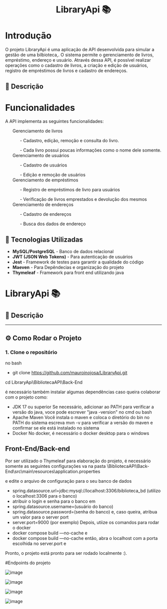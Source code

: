 <h1 align="center"> LibraryApi 📚</h1>

<h1>Introdução</h1>

O projeto LibraryApi é uma aplicação de API desenvolvida para simular a gestão de uma bilbioteca,.
O sistema permite o gerenciamento de livros, empréstimo, endereço e usuário. Através dessa API, é possível realizar operações como o cadastro de livros, a criação e edição de usuários, registro de empréstimos de livros e cadastro de endereços.

## :bookmark_tabs: Descrição

<h1>Funcionalidades</h1>

A API implementa as seguintes funcionalidades:
  <ul>
    Gerenciamento de livros
    <ul>- Cadastro, edição, remoção e consulta do livro.</ul>
    <ul>- Cada livro possui poucas informações como o nome dele somente.</ul>
    Gerenciamento de usuários
    <ul>- Cadastro de usuários</ul>
    <ul>- Edição e remoção de usuários</ul>
    Gerenciamento de empréstimos
    <ul>- Registro de empréstimos de livro para usuários</ul>
    <ul>- Verificação de livros emprestados e devolução dos mesmos</ul>
    Gerenciamento de endereços
    <ul>- Cadastro de endereços</ul>
    <ul>- Busca dos dados de endereço</ul>
  </ul>


  ## :rocket: Tecnologias Utilizadas


- **MySQL/PostgreSQL** - Banco de dados relacional
- **JWT (JSON Web Tokens)** - Para autenticação de usuários
- **Jest** - Framework de testes para garantir a qualidade do código
- **Maeven** - Para Depêndecias e organização do projeto
- **Thymeleaf** - Framework para front end utilizando java



# LibraryApi 📚

## :bookmark_tabs: Descrição

---

## :gear: Como Rodar o Projeto

### 1. Clone o repositório

no bash

- git clone https://github.com/mauroinojosa/LibraryApi.git

cd LibraryApi\BibliotecaAPI\Back-End

é necessário também instalar algumas dependências caso queira colaborar com o projeto como:
- JDK 17 ou superior
  Se necessário, adicionar ao PATH
  para verificar a versão do java, voce pode escrever "java -version" no cmd ou bash
- Apache Maven
  Você instala o maven e coloca o diretório do bin no PATH do sistema
  escreva mvn -v para verificar a versão do maven e confirmar se ele está instalado no sistema
- Docker
  No docker, é necessário o docker desktop para o windows


## Front-End/Back-end
Por ser utilizado o Thymeleaf para elaboração do projeto, é necessário somente as seguintes configurações
va na pasta \BibliotecaAPI\Back-End\src\main\resources\application.properties

e edite o arquivo de configuração para o seu banco de dados
- spring.datasource.url=jdbc:mysql://localhost:3306/biblioteca_bd (utilizo o localhost:3306 para o banco)
- atribuir o login e senha para o banco em
- spring.datasource.username=(usuário do banco)
- spring.datasource.password=(senha do banco)
e, caso queira, atribua um valor para o server port
- server.port=9000 (por exemplo)
Depois, utiize os comandos para rodar o docker
- docker compose build —no-cache
e
- docker compose build —no-cache
então, abra o localhost com a porta escolhida no server.port e

Pronto, o projeto está pronto para ser rodado localmente :).

#Endpoints do projeto

![image](https://github.com/user-attachments/assets/5e2b3f87-a7ee-4833-9b94-f8819bf6adc7)

![image](https://github.com/user-attachments/assets/e62104b7-2aba-4ba2-8ed1-d1443087779e)

![image](https://github.com/user-attachments/assets/2b43ddc5-b8eb-4654-b154-4294b3dd16f8)

![image](https://github.com/user-attachments/assets/0d1bae6c-9aab-43ec-b1e8-097f13163ef5)




